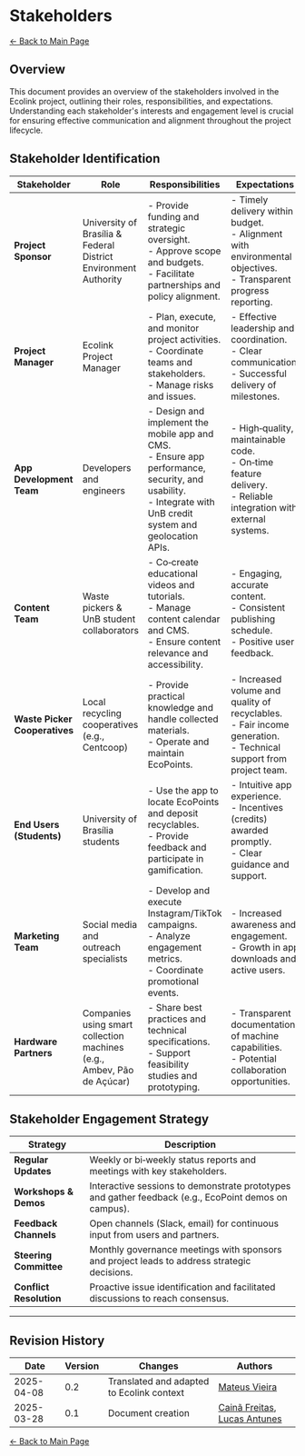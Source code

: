 # Stakeholders

[← Back to Main Page](../index.md)

## Overview

This document provides an overview of the stakeholders involved in the Ecolink project, outlining their roles, responsibilities, and expectations. Understanding each stakeholder's interests and engagement level is crucial for ensuring effective communication and alignment throughout the project lifecycle.

## Stakeholder Identification

| **Stakeholder**               | **Role**                                                               | **Responsibilities**                                                                                                                                             | **Expectations**                                                                                                      |
| ----------------------------- | ---------------------------------------------------------------------- | ---------------------------------------------------------------------------------------------------------------------------------------------------------------- | --------------------------------------------------------------------------------------------------------------------- |
| **Project Sponsor**           | University of Brasília & Federal District Environment Authority        | - Provide funding and strategic oversight.<br>- Approve scope and budgets.<br>- Facilitate partnerships and policy alignment.                                    | - Timely delivery within budget.<br>- Alignment with environmental objectives.<br>- Transparent progress reporting.   |
| **Project Manager**           | Ecolink Project Manager                                                | - Plan, execute, and monitor project activities.<br>- Coordinate teams and stakeholders.<br>- Manage risks and issues.                                           | - Effective leadership and coordination.<br>- Clear communication.<br>- Successful delivery of milestones.            |
| **App Development Team**      | Developers and engineers                                               | - Design and implement the mobile app and CMS.<br>- Ensure app performance, security, and usability.<br>- Integrate with UnB credit system and geolocation APIs. | - High‑quality, maintainable code.<br>- On‑time feature delivery.<br>- Reliable integration with external systems.    |
| **Content Team**              | Waste pickers & UnB student collaborators                              | - Co‑create educational videos and tutorials.<br>- Manage content calendar and CMS.<br>- Ensure content relevance and accessibility.                             | - Engaging, accurate content.<br>- Consistent publishing schedule.<br>- Positive user feedback.                       |
| **Waste Picker Cooperatives** | Local recycling cooperatives (e.g., Centcoop)                          | - Provide practical knowledge and handle collected materials.<br>- Operate and maintain EcoPoints.                                                               | - Increased volume and quality of recyclables.<br>- Fair income generation.<br>- Technical support from project team. |
| **End Users (Students)**      | University of Brasília students                                        | - Use the app to locate EcoPoints and deposit recyclables.<br>- Provide feedback and participate in gamification.                                                | - Intuitive app experience.<br>- Incentives (credits) awarded promptly.<br>- Clear guidance and support.              |
| **Marketing Team**            | Social media and outreach specialists                                  | - Develop and execute Instagram/TikTok campaigns.<br>- Analyze engagement metrics.<br>- Coordinate promotional events.                                           | - Increased awareness and engagement.<br>- Growth in app downloads and active users.                                  |
| **Hardware Partners**         | Companies using smart collection machines (e.g., Ambev, Pão de Açúcar) | - Share best practices and technical specifications.<br>- Support feasibility studies and prototyping.                                                           | - Transparent documentation of machine capabilities.<br>- Potential collaboration opportunities.                      |

## Stakeholder Engagement Strategy

| **Strategy**            | **Description**                                                                                      |
| ----------------------- | ---------------------------------------------------------------------------------------------------- |
| **Regular Updates**     | Weekly or bi‑weekly status reports and meetings with key stakeholders.                               |
| **Workshops & Demos**   | Interactive sessions to demonstrate prototypes and gather feedback (e.g., EcoPoint demos on campus). |
| **Feedback Channels**   | Open channels (Slack, email) for continuous input from users and partners.                           |
| **Steering Committee**  | Monthly governance meetings with sponsors and project leads to address strategic decisions.          |
| **Conflict Resolution** | Proactive issue identification and facilitated discussions to reach consensus.                       |

---

## Revision History

| Date       | Version | Changes                                   | Authors                                                                                          |
| ---------- | ------- | ----------------------------------------- | ------------------------------------------------------------------------------------------------ |
| 2025-04-08 | 0.2     | Translated and adapted to Ecolink context | [Mateus Vieira](https://github.com/matix0)                                                       |
| 2025-03-28 | 0.1     | Document creation                         | [Cainã Freitas](https://github.com/freitasc), [Lucas Antunes](https://github.com/LucasGSAntunes) |

[← Back to Main Page](../index.md)
